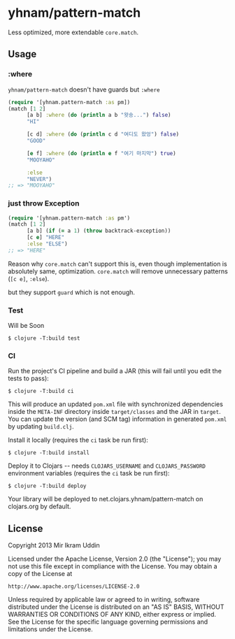 # yhnam/pattern-match

Less optimized, more extendable `core.match`.

## Usage

### :where

`yhnam/pattern-match` doesn't have guards but `:where`
``` clj
(require '[yhnam.pattern-match :as pm])
(match [1 2]
      [a b] :where (do (println a b "왓숑...") false)
      "HI"

      [c d] :where (do (println c d "여디도 왔엉") false)
      "GOOD"

      [e f] :where (do (println e f "여기 마지막") true)
      "MOOYAHO"

      :else
      "NEVER")
;; => "MOOYAHO"
```

### just throw Exception

``` clj
(require '[yhnam.pattern-match :as pm')
(match [1 2]
      [a b] (if (= a 1) (throw backtrack-exception))
      [c e] "HERE"
      :else "ELSE")
;; => "HERE"
```

Reason why `core.match` can't support this is, even though implementation is absolutely same, optimization.
`core.match` will remove unnecessary patterns (`[c e]`, `:else`).

but they support `guard` which is not enough.



### Test

Will be Soon

    $ clojure -T:build test

### CI

Run the project's CI pipeline and build a JAR (this will fail until you edit the tests to pass):

    $ clojure -T:build ci

This will produce an updated `pom.xml` file with synchronized dependencies inside the `META-INF`
directory inside `target/classes` and the JAR in `target`. You can update the version (and SCM tag)
information in generated `pom.xml` by updating `build.clj`.

Install it locally (requires the `ci` task be run first):

    $ clojure -T:build install

Deploy it to Clojars -- needs `CLOJARS_USERNAME` and `CLOJARS_PASSWORD` environment
variables (requires the `ci` task be run first):

    $ clojure -T:build deploy

Your library will be deployed to net.clojars.yhnam/pattern-match on clojars.org by default.

## License

  Copyright 2013 Mir Ikram Uddin

  Licensed under the Apache License, Version 2.0 (the "License");
  you may not use this file except in compliance with the License.
  You may obtain a copy of the License at

    http://www.apache.org/licenses/LICENSE-2.0

  Unless required by applicable law or agreed to in writing, software
  distributed under the License is distributed on an "AS IS" BASIS,
  WITHOUT WARRANTIES OR CONDITIONS OF ANY KIND, either express or implied.
  See the License for the specific language governing permissions and
  limitations under the License.
